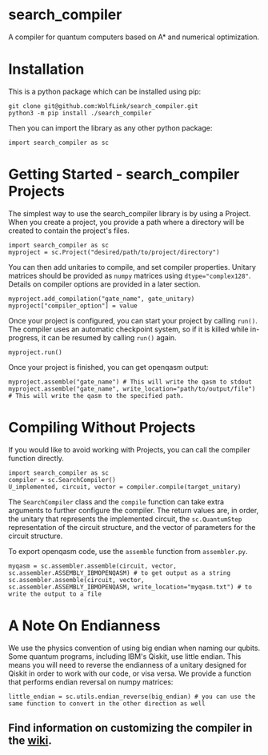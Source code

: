# search_compiler
A compiler for quantum computers based on A* and numerical optimization.

# Installation
This is a python package which can be installed using pip:
```
git clone git@github.com:WolfLink/search_compiler.git
python3 -m pip install ./search_compiler
```
Then you can import the library as any other python package:
```
import search_compiler as sc
```

# Getting Started - search_compiler Projects
The simplest way to use the search_compiler library is by using a Project. When you create a project, you provide a path where a directory will be created to contain the project's files.
```
import search_compiler as sc
myproject = sc.Project("desired/path/to/project/directory")
```
You can then add unitaries to compile, and set compiler properties. Unitary matrices should be provided as `numpy` matrices using `dtype="complex128"`. Details on compiler options are provided in a later section.
```
myproject.add_compilation("gate_name", gate_unitary)
myproject["compiler_option"] = value
```
Once your project is configured, you can start your project by calling `run()`. The compiler uses an automatic checkpoint system, so if it is killed while in-progress, it can be resumed by calling `run()` again.
```
myproject.run()
```
Once your project is finished, you can get openqasm output:
```
myproject.assemble("gate_name") # This will write the qasm to stdout
myproject.assemble("gate_name", write_location="path/to/output/file") # This will write the qasm to the specified path.
```

# Compiling Without Projects
If you would like to avoid working with Projects, you can call the compiler function directly.
```
import search_compiler as sc
compiler = sc.SearchCompiler()
U_implemented, circuit, vector = compiler.compile(target_unitary)
```
The `SearchCompiler` class and the `compile` function can take extra arguments to further configure the compiler.  The return values are, in order, the unitary that represents the implemented circuit, the `sc.QuantumStep` representation of the circuit structure, and the vector of parameters for the circuit structure.

To export openqasm code, use the `assemble` function from `assembler.py`.
```
myqasm = sc.assembler.assemble(circuit, vector, sc.assembler.ASSEMBLY_IBMOPENQASM) # to get output as a string
sc.assembler.assemble(circuit, vector, sc.assembler.ASSEMBLY_IBMOPENQASM, write_location="myqasm.txt") # to write the output to a file
```

# A Note On Endianness
We use the physics convention of using big endian when naming our qubits.  Some quantum programs, including IBM's Qiskit, use little endian.  This means you will need to reverse the endianness of a unitary designed for Qiskit in order to work with our code, or visa versa.  We provide a function that performs endian reversal on numpy matrices:
```
little_endian = sc.utils.endian_reverse(big_endian) # you can use the same function to convert in the other direction as well
```

## Find information on customizing the compiler in the [wiki](https://github.com/WolfLink/search_compiler/wiki).
